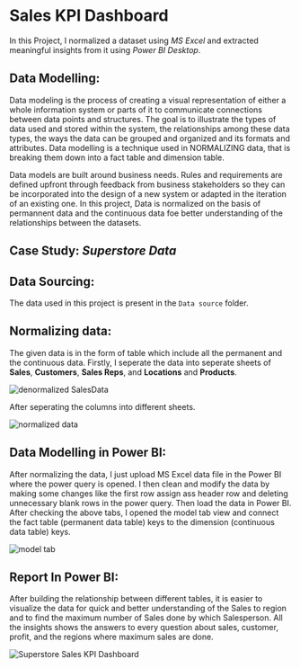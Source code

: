 # Sales KPI Dashboard

In this Project, I normalized a dataset using *MS Excel* and extracted meaningful insights from it using *Power BI Desktop*.

## Data Modelling:
Data modeling is the process of creating a visual representation of either a whole information system or parts of it to communicate connections between data points and structures. The goal is to illustrate the types of data used and stored within the system, the relationships among these data types, the ways the data can be grouped and organized and its formats and attributes. Data modelling is a technique used in NORMALIZING data, that is breaking them down into a fact table and dimension table.

Data models are built around business needs. Rules and requirements are defined upfront through feedback from business stakeholders so they can be incorporated into the design of a new system or adapted in the iteration of an existing one. In this project, Data is normalized on the basis of permannent data and the continuous data foe better understanding of the relationships between the datasets.

## Case Study: *Superstore Data*
## Data Sourcing:
The data used in this project is present in the `Data source` folder.
## Normalizing data:
The given data is in the form of table which include all the permanent and the continuous data. Firstly, I seperate the data into seperate sheets of **Sales**, **Customers**, **Sales Reps**, and **Locations** and **Products**.

![denormalized SalesData](https://user-images.githubusercontent.com/107538510/175783961-4fb009fe-1c89-4861-9a76-b6184f1f474d.PNG)

After seperating the columns into different sheets.

![normalized data](https://user-images.githubusercontent.com/107538510/175783987-080e0d3c-94b7-4bf9-a2c1-f05d7a04e9e9.PNG)

## Data Modelling in Power BI:
After normalizing the data, I just upload MS Excel data file in the Power BI where the power query is opened. I then clean and modify the data by making some changes like the first row assign ass header row and deleting unnecessary blank rows in the power query. Then load the data in Power BI. After checking the above tabs, I opened the model tab view and connect the fact table (permanent data table) keys to the dimension (continuous data table) keys.

![model tab](https://user-images.githubusercontent.com/107538510/175784265-aaf85467-050f-438b-b2ab-05306f2c75fb.PNG)

## Report In Power BI:
After building the relationship between different tables, it is easier to visualize the data for quick and better understanding of the Sales to region and to find the maximum number of Sales done by which Salesperson. All the insights shows the answers to every question about sales, customer, profit, and the regions where maximum sales are done.

![Superstore Sales KPI Dashboard](https://user-images.githubusercontent.com/96622330/190375916-8482e4c2-8669-41c5-9c82-82eca5cb25a3.png)
